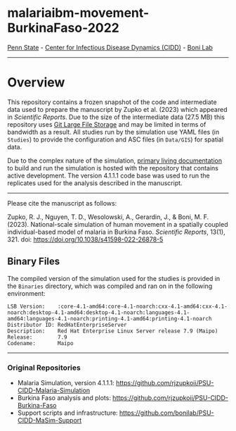 # malariaibm-movement-BurkinaFaso-2022

[Penn State](https://www.psu.edu/) - [Center for Infectious Disease Dynamics (CIDD)](https://www.huck.psu.edu/institutes-and-centers/center-for-infectious-disease-dynamics) - [Boni Lab](http://mol.ax/)

---

# Overview

This repository contains a frozen snapshot of the code and intermediate data used to prepare the manuscript by Zupko et al. (2023) which appeared in *Scientific Reports*. Due to the size of the intermediate data (27.5 MB) this repository uses [Git Large File Storage](https://git-lfs.github.com/) and may be limited in terms of bandwidth as a result.  All studies run by the simulation use YAML files (in `Studies`) to provide the configuration and ASC files (in `Data/GIS`) for spatial data. 

Due to the complex nature of the simulation, [primary living documentation](https://github.com/rjzupkoii/PSU-CIDD-Malaria-Simulation) to build and run the simulation is hosted with the repository that contains active development. The version 4.1.1.1 code base was used to run the replicates used for the analysis described in the manuscript. 

---

Please cite the manuscript as follows:

Zupko, R. J., Nguyen, T. D., Wesolowski, A., Gerardin, J., & Boni, M. F. (2023). National-scale simulation of human movement in a spatially coupled individual-based model of malaria in Burkina Faso. *Scientific Reports*, 13(1), 321. doi: https://doi.org/10.1038/s41598-022-26878-5

## Binary Files

The compiled version of the simulation used for the studies is provided in the `Binaries` directory, which was  compiled and ran on in the following environment:

```
LSB Version:    :core-4.1-amd64:core-4.1-noarch:cxx-4.1-amd64:cxx-4.1-noarch:desktop-4.1-amd64:desktop-4.1-noarch:languages-4.1-amd64:languages-4.1-noarch:printing-4.1-amd64:printing-4.1-noarch
Distributor ID: RedHatEnterpriseServer
Description:    Red Hat Enterprise Linux Server release 7.9 (Maipo)
Release:        7.9
Codename:       Maipo
```

---

### Original Repositories
- Malaria Simulation, version 4.1.1.1: https://github.com/rjzupkoii/PSU-CIDD-Malaria-Simulation
- Burkina Faso analysis and plots: https://github.com/rjzupkoii/PSU-CIDD-Burkina-Faso
- Support scripts and infrastructure: https://github.com/bonilab/PSU-CIDD-MaSim-Support
